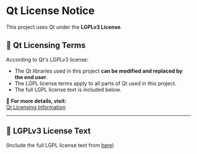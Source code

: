 # Qt License Notice  

This project uses Qt under the **LGPLv3 License**.  

## 📜 Qt Licensing Terms  

According to Qt's LGPLv3 license:  
- The Qt libraries used in this project **can be modified and replaced by the end user**.  
- The LGPL license terms apply to all parts of Qt used in this project.  
- The full LGPL license text is included below.  

🔗 **For more details, visit:**  
[Qt Licensing Information](https://www.qt.io/licensing/)  

---

## 📌 LGPLv3 License Text  
(Include the full LGPL license text from [here](https://www.gnu.org/licenses/lgpl-3.0.txt))

